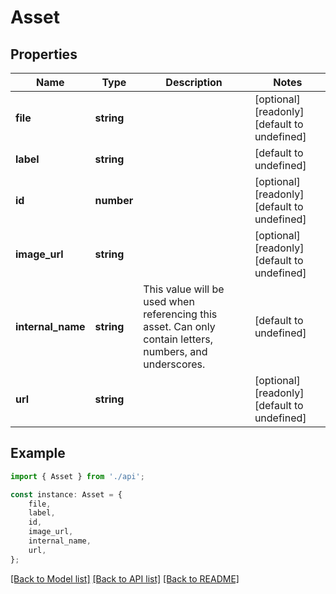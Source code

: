 # Asset


## Properties

Name | Type | Description | Notes
------------ | ------------- | ------------- | -------------
**file** | **string** |  | [optional] [readonly] [default to undefined]
**label** | **string** |  | [default to undefined]
**id** | **number** |  | [optional] [readonly] [default to undefined]
**image_url** | **string** |  | [optional] [readonly] [default to undefined]
**internal_name** | **string** | This value will be used when referencing this asset. Can only contain letters, numbers, and underscores. | [default to undefined]
**url** | **string** |  | [optional] [readonly] [default to undefined]

## Example

```typescript
import { Asset } from './api';

const instance: Asset = {
    file,
    label,
    id,
    image_url,
    internal_name,
    url,
};
```

[[Back to Model list]](../README.md#documentation-for-models) [[Back to API list]](../README.md#documentation-for-api-endpoints) [[Back to README]](../README.md)
